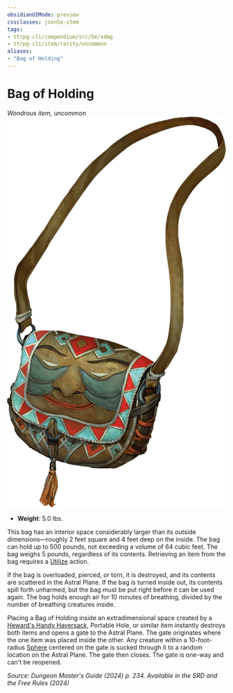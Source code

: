 ```yaml
---
obsidianUIMode: preview
cssclasses: json5e-item
tags:
- ttrpg-cli/compendium/src/5e/xdmg
- ttrpg-cli/item/rarity/uncommon
aliases: 
- "Bag of Holding"
---
```

# Bag of Holding
*Wondrous item, uncommon*  
![](Інструменти%20ДМ/CLI/items/img/bag-of-holding.webp#right)

- **Weight**: 5.0 lbs.

This bag has an interior space considerably larger than its outside dimensions—roughly 2 feet square and 4 feet deep on the inside. The bag can hold up to 500 pounds, not exceeding a volume of 64 cubic feet. The bag weighs 5 pounds, regardless of its contents. Retrieving an item from the bag requires a [Utilize](Інструменти%20ДМ/CLI/rules/actions.md#Utilize) action.

If the bag is overloaded, pierced, or torn, it is destroyed, and its contents are scattered in the Astral Plane. If the bag is turned inside out, its contents spill forth unharmed, but the bag must be put right before it can be used again. The bag holds enough air for 10 minutes of breathing, divided by the number of breathing creatures inside.

Placing a Bag of Holding inside an extradimensional space created by a [Heward's Handy Haversack](Інструменти%20ДМ/CLI/items/hewards-handy-haversack-xdmg.md), Portable Hole, or similar item instantly destroys both items and opens a gate to the Astral Plane. The gate originates where the one item was placed inside the other. Any creature within a 10-foot-radius [Sphere](Інструменти%20ДМ/CLI/rules/variant-rules/sphere-area-of-effect-xphb.md) centered on the gate is sucked through it to a random location on the Astral Plane. The gate then closes. The gate is one-way and can't be reopened.

*Source: Dungeon Master's Guide (2024) p. 234. Available in the <span title='Systems Reference Document (5.2)'>SRD</span> and the Free Rules (2024)*